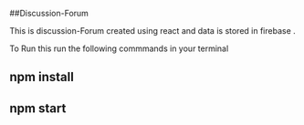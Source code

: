 ##Discussion-Forum


This is discussion-Forum created using react and data is stored in firebase .

To Run this run the following commmands in your terminal 

## npm install

## npm start
